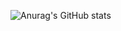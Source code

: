 ![Anurag's GitHub stats](https://github-readme-stats.vercel.app/api?username=JuanPabloRios27&show_icons=true&theme=dark)
